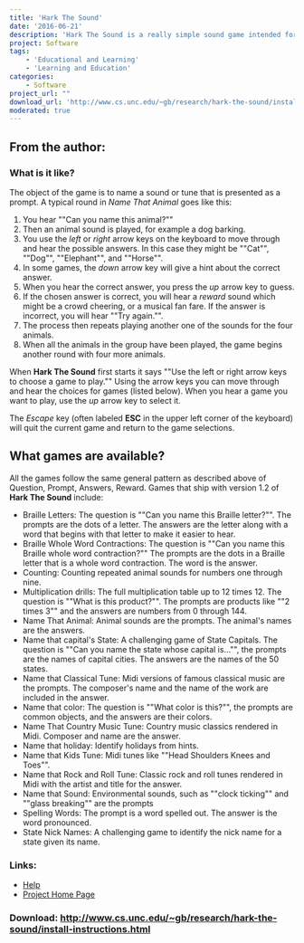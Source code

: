 ```yaml
---
title: 'Hark The Sound'
date: '2016-06-21'
description: 'Hark The Sound is a really simple sound game intended for young kids who are visually impaired. It was inspired by my friend and colleague Diane Brauner and was written by Gary Bishop. It is free for educational and fun use.'
project: Software
tags:
    - 'Educational and Learning'
    - 'Learning and Education'
categories:
    - Software
project_url: ""
download_url: 'http://www.cs.unc.edu/~gb/research/hark-the-sound/install-instructions.html'
moderated: true
---
```

From the author:
----------------

###   


### What is it like?

The object of the game is to name a sound or tune that is presented as a prompt. A typical round in _Name That Animal_ goes like this:

1. You hear ""Can you name this animal?""
2. Then an animal sound is played, for example a dog barking.
3. You use the _left_ or _right_ arrow keys on the keyboard to move through and hear the possible answers. In this case they might be ""Cat"", ""Dog"", ""Elephant"", and ""Horse"".
4. In some games, the _down_ arrow key will give a hint about the correct answer.
5. When you hear the correct answer, you press the _up_ arrow key to guess.
6. If the chosen answer is correct, you will hear a _reward_ sound which might be a crowd cheering, or a musical fan fare. If the answer is incorrect, you will hear ""Try again."".
7. The process then repeats playing another one of the sounds for the four animals.
8. When all the animals in the group have been played, the game begins another round with four more animals.

When **Hark The Sound** first starts it says ""Use the left or right arrow keys to choose a game to play."" Using the arrow keys you can move through and hear the choices for games (listed below). When you hear a game you want to play, use the _up_ arrow key to select it.

The _Escape_ key (often labeled **ESC** in the upper left corner of the keyboard) will quit the current game and return to the game selections.

What games are available?
-------------------------

All the games follow the same general pattern as described above of Question, Prompt, Answers, Reward. Games that ship with version 1.2 of **Hark The Sound** include:

- Braille Letters: The question is ""Can you name this Braille letter?"". The prompts are the dots of a letter. The answers are the letter along with a word that begins with that letter to make it easier to hear.
- Braille Whole Word Contractions: The question is ""Can you name this Braille whole word contraction?"" The prompts are the dots in a Braille letter that is a whole word contraction. The word is the answer.
- Counting: Counting repeated animal sounds for numbers one through nine.
- Multiplication drills: The full multiplication table up to 12 times 12. The question is ""What is this product?"". The prompts are products like ""2 times 3"" and the answers are numbers from 0 through 144.
- Name That Animal: Animal sounds are the prompts. The animal's names are the answers.
- Name that capital's State: A challenging game of State Capitals. The question is ""Can you name the state whose capital is..."", the prompts are the names of capital cities. The answers are the names of the 50 states.
- Name that Classical Tune: Midi versions of famous classical music are the prompts. The composer's name and the name of the work are included in the answer.
- Name that color: The question is ""What color is this?"", the prompts are common objects, and the answers are their colors.
- Name That Country Music Tune: Country music classics rendered in Midi. Composer and name are the answer.
- Name that holiday: Identify holidays from hints.
- Name that Kids Tune: Midi tunes like ""Head Shoulders Knees and Toes"".
- Name that Rock and Roll Tune: Classic rock and roll tunes rendered in Midi with the artist and title for the answer.
- Name that Sound: Environmental sounds, such as ""clock ticking"" and ""glass breaking"" are the prompts
- Spelling Words: The prompt is a word spelled out. The answer is the word pronounced.
- State Nick Names: A challenging game to identify the nick name for a state given its name.

### Links:
- <a href="http://www.oatsoft.org/Software/hark-the-sound/help">Help</a>
- <a href="http://www.cs.unc.edu/Research/assist/Hark/index.html">Project Home Page</a>

### Download: http://www.cs.unc.edu/~gb/research/hark-the-sound/install-instructions.html 